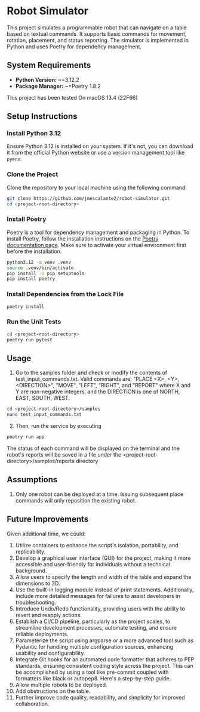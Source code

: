 # Robot Simulator

This project simulates a programmable robot that can navigate on a table based on textual commands. It supports basic commands for movement, rotation, placement, and status reporting. The simulator is implemented in Python and uses Poetry for dependency management.

## System Requirements

- **Python Version:** ~=3.12.2
- **Package Manager:** ~=Poetry 1.8.2

This project has been tested On macOS 13.4 (22F66)

## Setup Instructions

### Install Python 3.12

Ensure Python 3.12 is installed on your system. If it's not, you can download it from the official Python website or use a version management tool like `pyenv`.

### Clone the Project

Clone the repository to your local machine using the following command:

```bash
git clone https://github.com/jmescalante2/robot-simulator.git
cd <project-root-directory>
```

### Install Poetry

Poetry is a tool for dependency management and packaging in Python. To install Poetry, follow the installation instructions on the [Poetry documentation page](https://python-poetry.org/docs/#installation). Make sure to activate your virtual environment first before the installation.

```bash
python3.12 -m venv .venv
source .venv/bin/activate
pip install -U pip setuptools
pip install poetry
```

### Install Dependencies from the Lock File
```bash
poetry install
```

### Run the Unit Tests
```bash
cd <project-root-directory>
poetry run pytest
```

## Usage
1. Go to the samples folder and check or modify the contents of test_input_commands.txt. Valid commands are:
"PLACE &lt;X&gt;, &lt;Y&gt;, &lt;DIRECTION&gt;", "MOVE", "LEFT", "RIGHT", and "REPORT" where X and Y are non-negative integers, and the DIRECTION is one of NORTH, EAST, SOUTH, WEST.

```bash
cd <project-root-directory>/samples
nano test_input_commands.txt
```
2. Then, run the service by executing
```bash
poetry run app
``` 
The status of each command will be displayed on the terminal and the robot's reports will be saved in a file under the &lt;project-root-directory&gt;/samples/reports directory

## Assumptions 
1. Only one robot can be deployed at a time. Issuing subsequent place commands will only reposition the existing robot.

## Future Improvements
Given additional time, we could:

1. Utilize containers to enhance the script's isolation, portability, and replicability.
2. Develop a graphical user interface (GUI) for the project, making it more accessible and user-friendly for individuals without a technical background.
3. Allow users to specify the length and width of the table and expand the dimensions to 3D.
4. Use the built-in logging module instead of print statements. Additionally, include more detailed messages for failures to assist developers in troubleshooting.
5. Introduce Undo/Redo functionality, providing users with the ability to revert and reapply actions.
6. Establish a CI/CD pipeline, particularly as the project scales, to streamline development processes, automate testing, and ensure reliable deployments.
7. Parameterize the script using argparse or a more advanced tool such as Pydantic for handling multiple configuration sources, enhancing usability and configurability.
8. Integrate Git hooks for an automated code formatter that adheres to PEP standards, ensuring consistent coding style across the project. This can be accomplished by using a tool like pre-commit coupled with formatters like black or autopep8. Here's a step-by-step guide.
9. Allow multiple robots to be deployed.
10. Add obstructions on the table. 
11. Further improve code quality, readability, and simplicity for improved collaboration.
 

